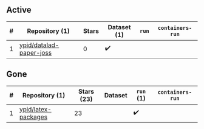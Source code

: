 ## Active
| # | Repository (1) | Stars | Dataset (1) | `run` | `containers-run` |
| --- | --- | --- | --- | --- | --- |
| 1 | [ypid/datalad-paper-joss](https://github.com/ypid/datalad-paper-joss) | 0 | :heavy_check_mark: |  |  |

## Gone
| # | Repository (1) | Stars (23) | Dataset | `run` (1) | `containers-run` |
| --- | --- | --- | --- | --- | --- |
| 1 | [ypid/latex-packages](https://github.com/ypid/latex-packages) | 23 |  | :heavy_check_mark: |  |

